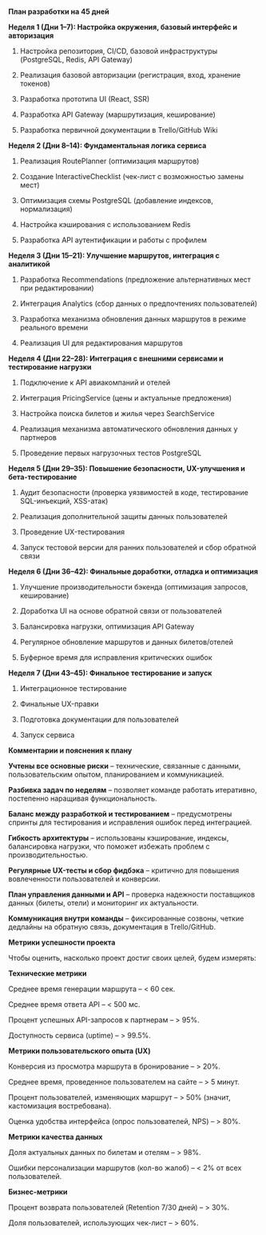 **План разработки на 45 дней**

**Неделя 1 (Дни 1–7): Настройка окружения, базовый интерфейс и авторизация**

1. Настройка репозитория, CI/CD, базовой инфраструктуры (PostgreSQL, Redis, API Gateway)

2. Реализация базовой авторизации (регистрация, вход, хранение токенов)

3. Разработка прототипа UI (React, SSR)

4. Разработка API Gateway (маршрутизация, кеширование)

5. Разработка первичной документации в Trello/GitHub Wiki

**Неделя 2 (Дни 8–14): Фундаментальная логика сервиса**

1. Реализация RoutePlanner (оптимизация маршрутов)

2. Создание InteractiveChecklist (чек-лист с возможностью замены мест)

3. Оптимизация схемы PostgreSQL (добавление индексов, нормализация)

4. Настройка кэширования с использованием Redis

5. Разработка API аутентификации и работы с профилем

**Неделя 3 (Дни 15–21): Улучшение маршрутов, интеграция с аналитикой**

1. Разработка Recommendations (предложение альтернативных мест при редактировании)

2. Интеграция Analytics (сбор данных о предпочтениях пользователей)

3. Разработка механизма обновления данных маршрутов в режиме реального времени

4. Реализация UI для редактирования маршрутов

**Неделя 4 (Дни 22–28): Интеграция с внешними сервисами и тестирование нагрузки**

1. Подключение к API авиакомпаний и отелей

2. Интеграция PricingService (цены и актуальные предложения)

3. Настройка поиска билетов и жилья через SearchService

4. Реализация механизма автоматического обновления данных у партнеров

5. Проведение первых нагрузочных тестов PostgreSQL

**Неделя 5 (Дни 29–35): Повышение безопасности, UX-улучшения и бета-тестирование**

1. Аудит безопасности (проверка уязвимостей в коде, тестирование SQL-инъекций, XSS-атак)

2. Реализация дополнительной защиты данных пользователей

3. Проведение UX-тестирования

4. Запуск тестовой версии для ранних пользователей и сбор обратной связи

**Неделя 6 (Дни 36–42): Финальные доработки, отладка и оптимизация**

1. Улучшение производительности бэкенда (оптимизация запросов, кеширование)

2. Доработка UI на основе обратной связи от пользователей

3. Балансировка нагрузки, оптимизация API Gateway

4. Регулярное обновление маршрутов и данных билетов/отелей

5. Буферное время для исправления критических ошибок

**Неделя 7 (Дни 43–45): Финальное тестирование и запуск**

1. Интеграционное тестирование

2. Финальные UX-правки

3. Подготовка документации для пользователей

4. Запуск сервиса

**Комментарии и пояснения к плану**

**Учтены все основные риски** – технические, связанные с данными, пользовательским опытом, планированием и коммуникацией.

**Разбивка задач по неделям** – позволяет команде работать итеративно, постепенно наращивая функциональность.

**Баланс между разработкой и тестированием** – предусмотрены спринты для тестирования и исправления ошибок перед интеграцией.

**Гибкость архитектуры** – использованы кэширование, индексы, балансировка нагрузки, что поможет избежать проблем с производительностью.

**Регулярные UX-тесты и сбор фидбэка** – критично для повышения вовлеченности пользователей и конверсии.

**План управления данными и API** – проверка надежности поставщиков данных (билеты, отели) и мониторинг их актуальности.

**Коммуникация внутри команды** – фиксированные созвоны, четкие дедлайны на обратную связь, документация в Trello/GitHub.

**Метрики успешности проекта**

Чтобы оценить, насколько проект достиг своих целей, будем измерять:

**Технические метрики**

Среднее время генерации маршрута – < 60 сек.

Среднее время ответа API – < 500 мс.

Процент успешных API-запросов к партнерам – > 95%.

Доступность сервиса (uptime) – > 99.5%.

**Метрики пользовательского опыта (UX)**

Конверсия из просмотра маршрута в бронирование – > 20%.

Среднее время, проведенное пользователем на сайте – > 5 минут.

Процент пользователей, изменяющих маршрут – > 50% (значит, кастомизация востребована).

Оценка удобства интерфейса (опрос пользователей, NPS) – > 80%.

**Метрики качества данных**

Доля актуальных данных по билетам и отелям – > 98%.

Ошибки персонализации маршрутов (кол-во жалоб) – < 2% от всех пользователей.

**Бизнес-метрики**

Процент возврата пользователей (Retention 7/30 дней) – > 30%.

Доля пользователей, использующих чек-лист – > 60%.
